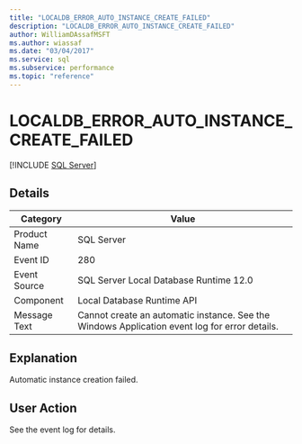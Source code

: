 ```yaml
---
title: "LOCALDB_ERROR_AUTO_INSTANCE_CREATE_FAILED"
description: "LOCALDB_ERROR_AUTO_INSTANCE_CREATE_FAILED"
author: WilliamDAssafMSFT
ms.author: wiassaf
ms.date: "03/04/2017"
ms.service: sql
ms.subservice: performance
ms.topic: "reference"
---
```

# LOCALDB_ERROR_AUTO_INSTANCE_CREATE_FAILED
 [!INCLUDE [SQL Server](../../includes/applies-to-version/sqlserver.md)]
    
## Details  
  
|Category|Value|  
|-|-|  
|Product Name|SQL Server|  
|Event ID|280|  
|Event Source|SQL Server Local Database Runtime 12.0|  
|Component|Local Database Runtime API|  
|Message Text|Cannot create an automatic instance. See the Windows Application event log for error details.|  
  
## Explanation  
 Automatic instance creation failed.  
  
## User Action  
 See the event log for details.  
  
  
